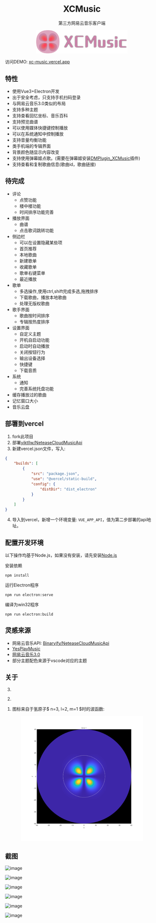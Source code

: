 <h1 align="center"> 
    XCMusic
</h1>
<p align="center">
    第三方网易云音乐客户端
</p>
<div align="center">
	<img src="./src/assets/logo.svg" style="width:300px;">
</div>

访问DEMO: [xc-music.vercel.app](https://xc-music.vercel.app/)


## 特性
- 使用Vue3+Electron开发
- 出于安全考虑，只支持手机扫码登录
- 与网易云音乐3.0类似的布局
- 支持多种主题
- 支持查看回忆坐标、音乐百科
- 支持预览曲谱
- 可以使用媒体快捷键控制播放
- 可以在系统通知中控制播放
- 支持音量均衡功能
- 类手机端的专辑界面
- 背景颜色随显示内容改变
- 支持使用弹幕姬点歌。(需要在弹幕姬安装[DMPlugin_XCMusic](https://github.com/yiktllw/DMPlugin_XCMusic)插件)
- 支持查看和复制歌曲信息(歌曲id，歌曲链接)

## 待完成
- 评论
    - 点赞功能
    - 楼中楼功能
    - 时间排序功能完善
- 播放界面
    - 曲谱
    - 点击歌词跳转功能
- 侧边栏
    - 可以在设置隐藏某些项
    - 首页推荐
    - 本地歌曲
    - 新建歌单
    - 收藏歌单
    - 歌单右键菜单
    - 最近播放
- 歌单
    - 多选操作,使用ctrl,shift完成多选,拖拽排序
    - 下载歌曲，播放本地歌曲
    - 处理无版权歌曲
- 歌手界面
    - 歌曲按时间排序
    - 专辑按热度排序
- 设置界面
    - 自定义主题
    - 开机自启动功能
    - 启动时自动播放
    - 关闭按钮行为
    - 输出设备选择
    - 快捷键
    - 下载音质
- 系统
    - 通知
    - 完善系统托盘功能
- 缓存播放过的歌曲
- 记忆窗口大小
- 音乐云盘

## 部署到vercel
1. fork此项目
2. 部署[yiktllw/NeteaseCloudMusicApi](https://github.com/yiktllw/NeteaseCloudMusicApi)
3. 新建vercel.json文件，写入:
```json
{
    "builds": [
        {
            "src": "package.json",
            "use": "@vercel/static-build",
            "config": {
                "distDir": "dist_electron" 
            }
        }
    ]
}
```
4. 导入到vercel，新增一个环境变量: `VUE_APP_API`，值为第二步部署的api地址。

## 配置开发环境
以下操作均基于Node.js，如果没有安装，请先安装[Node.js](https://nodejs.org/zh-cn)

安装依赖
```
npm install
```
运行Electron程序
```
npm run electron:serve
```
编译为win32程序
```
npm run electron:build
```

## 灵感来源

- 网易云音乐API: [Binaryify/NeteaseCloudMusicApi](https://github.com/Binaryify/NeteaseCloudMusicApi)
- [YesPlayMusic](https://github.com/qier222/YesPlayMusic)
- [网易云音乐3.0](https://music.163.com)
- 部分主题配色来源于vscode对应的主题

## 关于
3. 
<div> </div>

2. 
<div> </div>

1. 图标来自于氢原子$ n=3, l=2, m=1 $时的波函数:

<div align="center">
	<img src="./src/assets/Hydrogen_n=3_l=2_m=1.png" style="width:400px;">
</div>

## 截图

![image](https://github.com/user-attachments/assets/97cfc4f3-3dfa-4305-8476-076cf2b75b3a)

![image](https://github.com/user-attachments/assets/ab8c65c3-9ba6-4187-b3c0-1d7ee229171f)

![image](https://github.com/user-attachments/assets/c73aadfa-7106-4057-b1f2-d3de46843c9c)

![image](https://github.com/user-attachments/assets/b5830b60-7e2e-41b7-908b-422bfa9507d0)

![image](https://github.com/user-attachments/assets/018da082-53fe-4ee4-af47-0df249664481)

![image](https://github.com/user-attachments/assets/6deab329-c083-41e2-b913-735247fbe66d)

